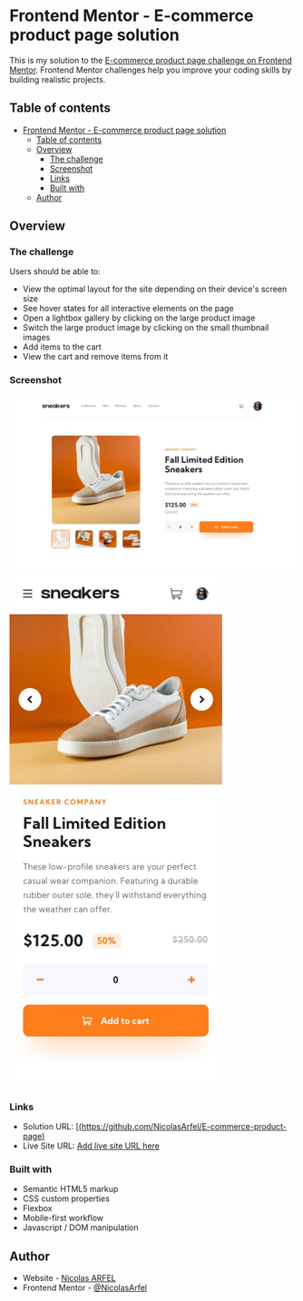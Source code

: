 # Frontend Mentor - E-commerce product page solution

This is my solution to the [E-commerce product page challenge on Frontend Mentor](https://www.frontendmentor.io/challenges/ecommerce-product-page-UPsZ9MJp6). Frontend Mentor challenges help you improve your coding skills by building realistic projects.

## Table of contents

- [Frontend Mentor - E-commerce product page solution](#frontend-mentor---e-commerce-product-page-solution)
  - [Table of contents](#table-of-contents)
  - [Overview](#overview)
    - [The challenge](#the-challenge)
    - [Screenshot](#screenshot)
    - [Links](#links)
    - [Built with](#built-with)
  - [Author](#author)

## Overview

### The challenge

Users should be able to:

- View the optimal layout for the site depending on their device's screen size
- See hover states for all interactive elements on the page
- Open a lightbox gallery by clicking on the large product image
- Switch the large product image by clicking on the small thumbnail images
- Add items to the cart
- View the cart and remove items from it

### Screenshot

![](./design/desktop-design.jpg)
![](./design/mobile-design.jpg)

### Links

- Solution URL: [[(https://github.com/NicolasArfel/E-commerce-product-page)](https://github.com/NicolasArfel/E-commerce-product-page)
- Live Site URL: [Add live site URL here](https://your-live-site-url.com)

### Built with

- Semantic HTML5 markup
- CSS custom properties
- Flexbox
- Mobile-first workflow
- Javascript / DOM manipulation

## Author

- Website - [Nicolas ARFEL](https://github.com/NicolasArfel)
- Frontend Mentor - [@NicolasArfel](https://www.frontendmentor.io/profile/NicolasArfel)
